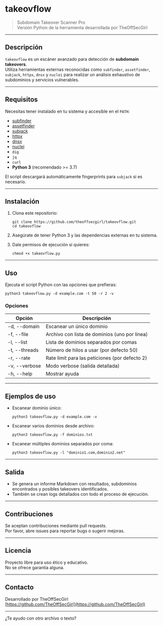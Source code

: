 # takeovflow

> Subdomain Takeover Scanner Pro  
> Versión Python de la herramienta desarrollada por TheOffSecGirl

***

## Descripción

`takeovflow` es un escáner avanzado para detección de **subdomain takeovers**.  
Utiliza herramientas externas reconocidas como `subfinder`, `assetfinder`, `subjack`, `httpx`, `dnsx` y `nuclei` para realizar un análisis exhaustivo de subdominios y servicios vulnerables.

***

## Requisitos

Necesitas tener instalado en tu sistema y accesible en el `PATH`:

- [subfinder](https://github.com/projectdiscovery/subfinder)
- [assetfinder](https://github.com/tomnomnom/assetfinder)
- [subjack](https://github.com/haccer/subjack)
- [httpx](https://github.com/projectdiscovery/httpx)
- [dnsx](https://github.com/projectdiscovery/dnsx)
- [nuclei](https://github.com/projectdiscovery/nuclei)
- `dig`
- `jq`
- `curl`
- **Python 3** (recomendado >= 3.7)

El script descargará automáticamente fingerprints para `subjack` si es necesario.

***

## Instalación

1. Clona este repositorio:

   ```
   git clone https://github.com/theoffsecgirl/takeovflow.git
   cd takeovflow
   ```

2. Asegúrate de tener Python 3 y las dependencias externas en tu sistema.

3. Dale permisos de ejecución si quieres:

   ```
   chmod +x takeovflow.py
   ```

***

## Uso

Ejecuta el script Python con las opciones que prefieras:

```
python3 takeovflow.py -d example.com -t 50 -r 2 -v
```

### Opciones

| Opción       | Descripción                                     |
| ------------- | ------------------------------------------------|
| -d, --domain  | Escanear un único dominio                       |
| -f, --file    | Archivo con lista de dominios (uno por línea)   |
| -l, --list    | Lista de dominios separados por comas           |
| -t, --threads | Número de hilos a usar (por defecto 50)         |
| -r, --rate    | Rate limit para las peticiones (por defecto 2)  |
| -v, --verbose | Modo verbose (salida detallada)                 |
| -h, --help    | Mostrar ayuda                                   |

***

## Ejemplos de uso

- Escanear dominio único:
  ```
  python3 takeovflow.py -d example.com -v
  ```

- Escanear varios dominios desde archivo:
  ```
  python3 takeovflow.py -f dominios.txt
  ```

- Escanear múltiples dominios separados por coma:
  ```
  python3 takeovflow.py -l "dominio1.com,dominio2.net"
  ```

***

## Salida

- Se genera un informe Markdown con resultados, subdominios encontrados y posibles takeovers identificados.
- También se crean logs detallados con todo el proceso de ejecución.

***

## Contribuciones

Se aceptan contribuciones mediante pull requests.  
Por favor, abre issues para reportar bugs o sugerir mejoras.

***

## Licencia

Proyecto libre para uso ético y educativo.  
No se ofrece garantía alguna.

***

## Contacto

Desarrollado por TheOffSecGirl  
[https://github.com/TheOffSecGirl](https://github.com/TheOffSecGirl)

***

¿Te ayudo con otro archivo o texto?
